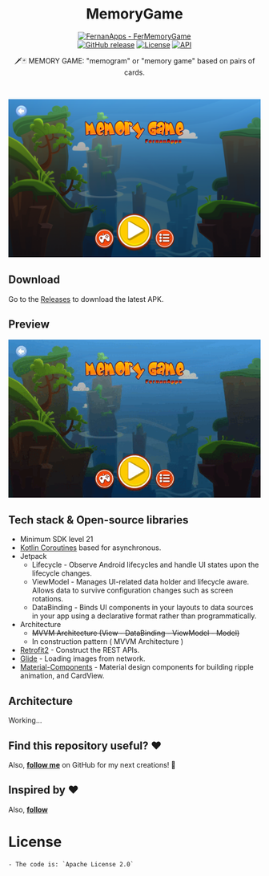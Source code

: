 <h1 align="center">MemoryGame</h1>

<p align="center">
<a href="https://github.com/FernanApps/FerMemoryGame" title="Go to GitHub repo"><img src="https://img.shields.io/github/v/release/FernanApps/FerMemoryGame.svg?include_prereleases=&sort=semver&color=red" alt="FernanApps - FerMemoryGame"></a>
<br>
<a href="https://github.com/FernanApps/FerMemoryGame/releases/latest"><img alt="GitHub release" src="https://img.shields.io/github/v/release/FernanApps/FerMemoryGame.svg?logo=github&label=GitHub&cacheSeconds=3600"/></a>
<a href="https://opensource.org/licenses/Apache-2.0"><img alt="License" src="https://img.shields.io/badge/License-Apache%202.0-blue.svg"/></a>
  <a href="https://android-arsenal.com/api?level=21"><img alt="API" src="https://img.shields.io/badge/API-21%2B-brightgreen.svg?style=flat"/></a> 
  
</p>




<p align="center">  
🗡️🃏 MEMORY GAME: "memogram" or "memory game" based on pairs of cards.



</p>
</br>

<p align="center">
<img src="/previews/screenshot.png"/>
</p>

## Download
Go to the [Releases](https://github.com/FernanApps/FerMemoryGame/releases) to download the latest APK.

## Preview

<img src="/previews/preview.gif"/>

<!---
<img src="/previews/preview.gif" width="320"/>
-->

## Tech stack & Open-source libraries
- Minimum SDK level 21
- [Kotlin Coroutines](https://kotlinlang.org/docs/coroutines-overview.html) based for asynchronous.
- Jetpack
  - Lifecycle - Observe Android lifecycles and handle UI states upon the lifecycle changes.
  - ViewModel - Manages UI-related data holder and lifecycle aware. Allows data to survive configuration changes such as screen rotations.
  - DataBinding - Binds UI components in your layouts to data sources in your app using a declarative format rather than programmatically.
- Architecture
  - ~~MVVM Architecture (View - DataBinding - ViewModel - Model)~~
  - In construction pattern ( MVVM Architecture )
- [Retrofit2](https://github.com/square/retrofit) - Construct the REST APIs.
- [Glide](https://github.com/bumptech/glide) - Loading images from network.
- [Material-Components](https://github.com/material-components/material-components-android) - Material design components for building ripple animation, and CardView.


## Architecture
Working...


## Find this repository useful? :heart:
Also, __[follow me](https://github.com/FernanApps)__ on GitHub for my next creations! 🤩

## Inspired by :heart:
Also, __[follow](ttps://github.com/hatamiarash7/MemoryGame)__ 

# License
```xml
- The code is: `Apache License 2.0`
```
